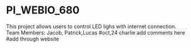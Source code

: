 # PI_WEBIO_680
This project allows users to control LED lighs with internet connection.
Team Members: Jacob, Patrick,Lucas 
#oct,24 charlie add comments here
#add through website
